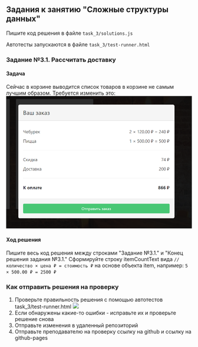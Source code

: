 ## Задания к занятию "Сложные структуры данных"
Пишите код решения в файле `task_3/solutions.js`

Автотесты запускаются в файле `task_3/test-runner.html`

### Задание №3.1. Рассчитать доставку
#### Задача
Сейчас в корзине выводится список товаров в корзине не самым лучшим образом.
Требуется изменить это:
![](../readme-img/task_3/cart.png)

#### Ход решения
Пишите весь код решения между строками 
"Задание №3.1." и 
"Конец решения задания №3.1."
Сформируйте строку itemCountText вида 
`// количество × цена ₽ = стоимость ₽`
на основе объекта item, например:
`5 × 500.00 ₽ = 2500 ₽`

### Как отправить решения на проверку
1. Проверьте правильность решения с помощью автотестов task_3/test-runner.html
![](../readme-img/task_3/test-success.png)
2. Если обнаружены какие-то ошибки - исправьте их и проверьте решение снова
3. Отправьте изменения в удаленный репозиторий
4. Отправьте преподавателю на проверку ссылку на github и ссылку на github-pages 
